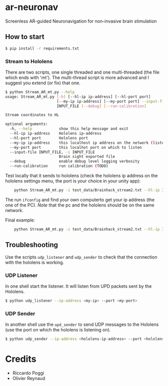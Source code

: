 # ar-neuronav
Screenless AR-guided Neuronavigation for non-invasive brain stimulation

## How to start

```bash
$ pip install -r requirements.txt
```

### Stream to Hololens

There are two scripts, one single threaded and one multi-threaded (the file which ends with 'mt').
The multi-thread script is more advanced and I suggest you extend (or fix) that one.

```bash
$ python Stream_AR_mt.py --help
usage: Stream_AR_mt.py [-h] [--hl-ip ip-address] [--hl-port port]
                       [--my-ip ip-address] [--my-port port] --input-file
                       INPUT_FILE [--debug] [--run-calibration]

Stream coordinates to HL

optional arguments:
  -h, --help            show this help message and exit
  --hl-ip ip-address    Hololens ip-address
  --hl-port port        Hololens port
  --my-ip ip-address    this localhost ip address on the network (listen)
  --my-port port        this localhot port on which to listen
  --input-file INPUT_FILE, -i INPUT_FILE
                        Brain sight exported file
  --debug               enable debug level logging verbosity
  --run-calibration     run calibration (TODO)
```

Test locally that it sends to hololens (check the hololens ip address on the hololens settings menu, the port is your choice in your unity app):

```bash
    python Stream_AR_mt.py -i test_data/Brainhack_stream2.txt --hl-ip 192.168.137.53 --hl-port 9009
```

The run `ifconfig` and find your own computerto get your ip address (the one of the PC). *Note* that the pc and the hololens should be on the same network.

Final example:

```bash
    python Stream_AR_mt.py -i test_data/Brainhack_stream2.txt --hl-ip 192.168.137.53 --hl-port 9009 --my-ip 192.168.137.66 --hl-port 9005
```


## Troubleshooting

Use the scripts `udp_listener` and `udp_sender` to check that the connection with the hololens is working.

### UDP Listener

In one shell start the listener. It will listen from UPD packets sent by the Hololens.

```bash
$ python udp_listener --ip-address <my-ip> --port <my-port>
```

### UDP Sender

In another shell use the `upd_sender` to send UDP messages to the Hololens (use the port on which the hololens is listening on).

```bash
$ python udp_sender --ip-address <hololens-ip-address> --port <hololens-port>
```

# Credits
- Riccardo Poggi
- Olivier Reynaud

